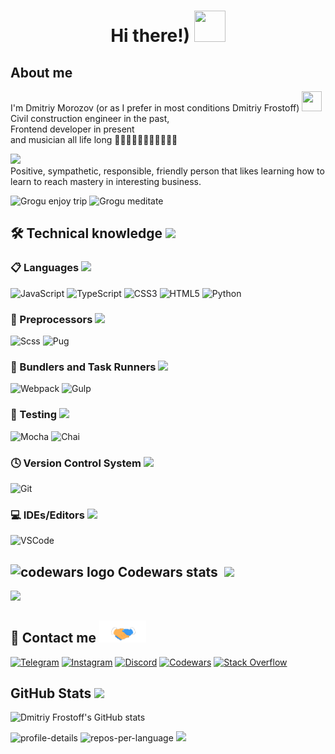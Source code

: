<!--title start-->
<h1 align="center">Hi there!) <img src="https://user-images.githubusercontent.com/74038190/221352989-518609ab-b4d1-459e-929f-a08cd2bd9b3c.gif" height="50" width="50"></h1>
<!--title end-->
<!--about me start-->
<section>
<h2>About me</h2>    
<p>I'm Dmitriy Morozov (or as I prefer in most conditions Dmitriy Frostoff) <img src="https://user-images.githubusercontent.com/74038190/212744289-c46f1717-bfc9-4724-8ef3-4b08e3583110.gif" height="32" width="32"><br>
Civil construction engineer in the past, <br>
Frontend developer in present <br>
and musician all life long 🎼🎸🎤🎹🎹🎹🎹🎹🎹🎹🥁</p>
<p><img src="https://user-images.githubusercontent.com/74038190/238200839-9c351cb9-c9a2-4b20-8420-e96b8331a53b.gif" height="32"> <br>Positive, sympathetic, responsible, friendly person that likes learning how to learn to reach mastery in interesting business.</p>
<img src="https://i.pinimg.com/originals/17/bc/93/17bc93709623f3d656249027fb1df1ff.gif" alt="Grogu enjoy trip" height=75px> <img src="https://media.tenor.com/9vZ20T7kkvAAAAAC/baby-yoda.gif" alt="Grogu meditate" height=75px>
</section>
<!--about me end-->

<!--Languages and technologies start-->
<section>
<h2>🛠 Technical knowledge <img src="https://media2.giphy.com/media/QssGEmpkyEOhBCb7e1/giphy.gif?cid=ecf05e47a0n3gi1bfqntqmob8g9aid1oyj2wr3ds3mg700bl&rid=giphy.gif" width=32px></h2>   
<h3>📋 Languages <img src="https://media.tenor.com/3nT-5pb890wAAAAj/sparkle.gif" width=32px></h3>

![JavaScript](https://img.shields.io/badge/-javascript-%23090909?style=for-the-badge&logo=javascript)
![TypeScript](https://img.shields.io/badge/-typescript-%23090909?style=for-the-badge&logo=typescript)
![CSS3](https://img.shields.io/badge/css3-%23090909.svg?style=for-the-badge&logo=css3&logoColor=%231572B6)
![HTML5](https://img.shields.io/badge/-HTML5-%23090909?style=for-the-badge&logo=HTML5)
![Python](https://img.shields.io/badge/python-%23090909?style=for-the-badge&logo=python&logoColor=ffdd54)

<!--<h3>🚀 Frameworks, Platforms and Libraries <img src="https://media.tenor.com/3nT-5pb890wAAAAj/sparkle.gif" width=32px></h3> -->   
<h3>🚀 Preprocessors <img src="https://media.tenor.com/3nT-5pb890wAAAAj/sparkle.gif" width=32px></h3>   

![Scss](https://img.shields.io/badge/-scss-%23090909?style=for-the-badge&logo=sass)
![Pug](https://img.shields.io/badge/Pug-CCC5B2?style=for-the-badge&logo=pug&logoColor=8F6905)     

<h3>🔗 Bundlers and Task Runners <img src="https://media.tenor.com/3nT-5pb890wAAAAj/sparkle.gif" width=32px></h3>   

![Webpack](https://img.shields.io/badge/-webpack-%23090909?style=for-the-badge&logo=webpack)
![Gulp](https://img.shields.io/badge/-gulp-%23090909?style=for-the-badge&logo=gulp)

<h3>🔔 Testing <img src="https://media.tenor.com/3nT-5pb890wAAAAj/sparkle.gif" width=32px></h3>

![Mocha](https://img.shields.io/badge/mocha-%23090909?style=for-the-badge&logo=mocha&logoColor=8d6748)
![Chai](https://img.shields.io/badge/chai-%23090909?style=for-the-badge&logo=chai&logoColor=a40802)

<h3>🕓 Version Control System <img src="https://media.tenor.com/3nT-5pb890wAAAAj/sparkle.gif" width=32px></h3>    

![Git](https://img.shields.io/badge/git-%23090909.svg?style=for-the-badge&logo=git&logoColor=white&logoColor=%23E34234)

<h3>💻 IDEs/Editors <img src="https://media.tenor.com/3nT-5pb890wAAAAj/sparkle.gif" width=32px></h3>

![VSCode](https://img.shields.io/badge/VSCode-%23090909?style=for-the-badge&logo=visual%20studio%20code&logoColor=%231572B6)

</section>
<!--Languages and technologies end-->
<!--Codewars info start-->
<section>
  <h2><img src="https://camo.githubusercontent.com/4daf80f5cc6dd6a5c1d0f0f95f1b8e1815038df7638591d682fcceafeac5839e/68747470733a2f2f6769742e696f2f4a4d643461" alt="codewars logo" width="32px"> Codewars stats &nbsp;<img src="https://media4.giphy.com/media/v1.Y2lkPTc5MGI3NjExYjFlODRhM2I5M2EzN2JjNjhiMzkyZjg1OWNlMGI5NmQ5NzdlMmUyMiZlcD12MV9pbnRlcm5hbF9naWZzX2dpZklkJmN0PWc/A06UFEx8jxEwU/giphy.gif" width=48px></h2>
  <a href="https://www.codewars.com/users/rsschool_78dcfb24c923f558" target="_blank"><img src="https://www.codewars.com/users/rsschool_78dcfb24c923f558/badges/large"></a>
</section>
<!--Codewars info end-->
<!--Contact me start-->
<section>
<h2> 📱 Contact me <img src='https://raw.githubusercontent.com/benbahrenburg/benbahrenburg/main/assets/handshake.gif' width="75px"></h2>    

[![Telegram](https://img.shields.io/badge/-telegram-090909?style=for-the-badge&logo=telegram)](https://t.me/Dmitriy_Frostoff)
[![Instagram](https://img.shields.io/badge/-instagram-090909?style=for-the-badge&logo=instagram)]([https://t.me/Dmitriy_Frostoff](https://www.instagram.com/dmitriy.frostoff/))
[![Discord](https://img.shields.io/badge/-Discord-090909?style=for-the-badge&logo=Discord)](https://discord.com/channels/@Dmitriy-Frostoff#9603)
[![Codewars](https://img.shields.io/badge/-Codewars-090909?style=for-the-badge&logo=Codewars&logoColor=%23E34234)](https://www.codewars.com/users/rsschool_78dcfb24c923f558)
[![Stack Overflow](https://img.shields.io/badge/-Stackoverflow-090909?style=for-the-badge&logo=stack-overflow&logoColor=%23FF4433)](https://stackoverflow.com/users/20705648/dmitriy-frostoff)
</section>
<!--Contact me end-->

<!--GitHub Stats start-->
<section>
<h2> GitHub Stats <img src='https://media1.giphy.com/media/du3J3cXyzhj75IOgvA/giphy.gif?cid=ecf05e47x2g034i9pzwtzzsd3xgg2w9nr94t4tflbbgo3008&rid=giphy.gif' width='32px'> </h2>

<img src="https://github-readme-stats-sigma-five.vercel.app/api?username=Dmitriy-Frostoff&show_icons=true&theme=tokyonight&count_private=true" alt="Dmitriy Frostoff's GitHub stats"/>

<a href="https://github.com/Dmitriy-Frostoff"></a>
<img src="http://github-profile-summary-cards.vercel.app/api/cards/profile-details?username=Dmitriy-Frostoff&theme=tokyonight&layout=compact" alt="profile-details"/>
<img src="http://github-profile-summary-cards.vercel.app/api/cards/repos-per-language?username=Dmitriy-Frostoff&theme=tokyonight" alt="repos-per-language"/>
<img src="http://github-profile-summary-cards.vercel.app/api/cards/most-commit-language?username=Dmitriy-Frostoff&theme=tokyonight"/>
</section>
<!--GitHub Stats end-->
